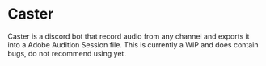 # Caster
Caster is a discord bot that record audio from any channel and exports it into a Adobe Audition Session file.
This is currently a WIP and does contain bugs, do not recommend using yet.
